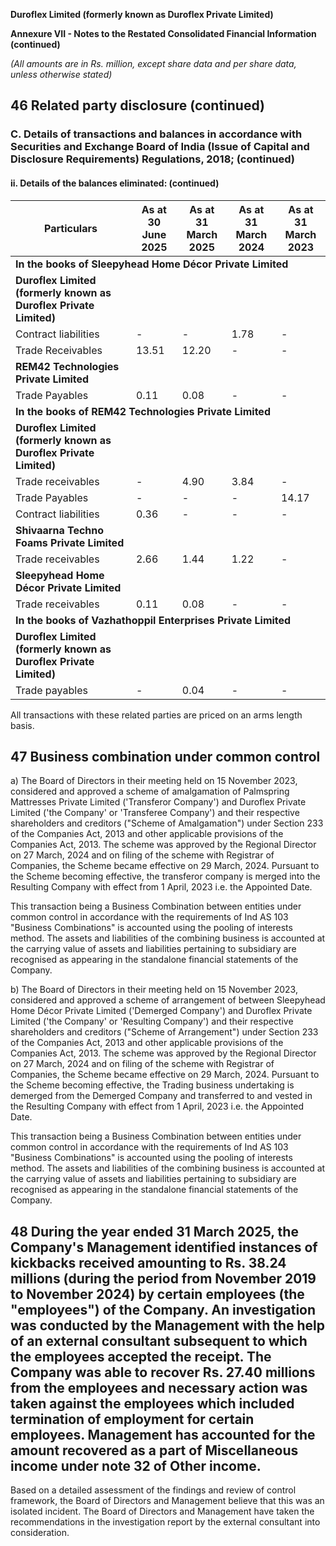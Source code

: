 **Duroflex Limited (formerly known as Duroflex Private Limited)**

**Annexure VII - Notes to the Restated Consolidated Financial Information (continued)**

*(All amounts are in Rs. million, except share data and per share data, unless otherwise stated)*

## 46 Related party disclosure (continued)

### C. Details of transactions and balances in accordance with Securities and Exchange Board of India (Issue of Capital and Disclosure Requirements) Regulations, 2018; (continued)

#### ii. Details of the balances eliminated: (continued)

<table><thead><tr><th>Particulars</th><th>As at<br>30 June 2025</th><th>As at<br>31 March 2025</th><th>As at<br>31 March 2024</th><th>As at<br>31 March 2023</th></tr></thead><tbody><tr><td colspan="5"><strong>In the books of Sleepyhead Home Décor Private Limited</strong></td></tr><tr><td><strong>Duroflex Limited (formerly known as Duroflex Private Limited)</strong></td><td></td><td></td><td></td><td></td></tr><tr><td>Contract liabilities</td><td>-</td><td>-</td><td>1.78</td><td>-</td></tr><tr><td>Trade Receivables</td><td>13.51</td><td>12.20</td><td>-</td><td>-</td></tr><tr><td><strong>REM42 Technologies Private Limited</strong></td><td></td><td></td><td></td><td></td></tr><tr><td>Trade Payables</td><td>0.11</td><td>0.08</td><td>-</td><td>-</td></tr><tr><td colspan="5"><strong>In the books of REM42 Technologies Private Limited</strong></td></tr><tr><td><strong>Duroflex Limited (formerly known as Duroflex Private Limited)</strong></td><td></td><td></td><td></td><td></td></tr><tr><td>Trade receivables</td><td>-</td><td>4.90</td><td>3.84</td><td>-</td></tr><tr><td>Trade Payables</td><td>-</td><td>-</td><td>-</td><td>14.17</td></tr><tr><td>Contract liabilities</td><td>0.36</td><td>-</td><td>-</td><td>-</td></tr><tr><td><strong>Shivaarna Techno Foams Private Limited</strong></td><td></td><td></td><td></td><td></td></tr><tr><td>Trade receivables</td><td>2.66</td><td>1.44</td><td>1.22</td><td>-</td></tr><tr><td><strong>Sleepyhead Home Décor Private Limited</strong></td><td></td><td></td><td></td><td></td></tr><tr><td>Trade receivables</td><td>0.11</td><td>0.08</td><td>-</td><td>-</td></tr><tr><td colspan="5"><strong>In the books of Vazhathoppil Enterprises Private Limited</strong></td></tr><tr><td><strong>Duroflex Limited (formerly known as Duroflex Private Limited)</strong></td><td></td><td></td><td></td><td></td></tr><tr><td>Trade payables</td><td>-</td><td>0.04</td><td>-</td><td>-</td></tr></tbody></table>

All transactions with these related parties are priced on an arms length basis.

## 47 Business combination under common control

a) The Board of Directors in their meeting held on 15 November 2023, considered and approved a scheme of amalgamation of Palmspring Mattresses Private Limited ('Transferor Company') and Duroflex Private Limited ('the Company' or 'Transferee Company') and their respective shareholders and creditors ("Scheme of Amalgamation") under Section 233 of the Companies Act, 2013 and other applicable provisions of the Companies Act, 2013. The scheme was approved by the Regional Director on 27 March, 2024 and on filing of the scheme with Registrar of Companies, the Scheme became effective on 29 March, 2024. Pursuant to the Scheme becoming effective, the transferor company is merged into the Resulting Company with effect from 1 April, 2023 i.e. the Appointed Date.

This transaction being a Business Combination between entities under common control in accordance with the requirements of Ind AS 103 "Business Combinations" is accounted using the pooling of interests method. The assets and liabilities of the combining business is accounted at the carrying value of assets and liabilities pertaining to subsidiary are recognised as appearing in the standalone financial statements of the Company.

b) The Board of Directors in their meeting held on 15 November 2023, considered and approved a scheme of arrangement of between Sleepyhead Home Décor Private Limited ('Demerged Company') and Duroflex Private Limited ('the Company' or 'Resulting Company') and their respective shareholders and creditors ("Scheme of Arrangement") under Section 233 of the Companies Act, 2013 and other applicable provisions of the Companies Act, 2013. The scheme was approved by the Regional Director on 27 March, 2024 and on filing of the scheme with Registrar of Companies, the Scheme became effective on 29 March, 2024. Pursuant to the Scheme becoming effective, the Trading business undertaking is demerged from the Demerged Company and transferred to and vested in the Resulting Company with effect from 1 April, 2023 i.e. the Appointed Date.

This transaction being a Business Combination between entities under common control in accordance with the requirements of Ind AS 103 "Business Combinations" is accounted using the pooling of interests method. The assets and liabilities of the combining business is accounted at the carrying value of assets and liabilities pertaining to subsidiary are recognised as appearing in the standalone financial statements of the Company.

## 48 During the year ended 31 March 2025, the Company's Management identified instances of kickbacks received amounting to Rs. 38.24 millions (during the period from November 2019 to November 2024) by certain employees (the "employees") of the Company. An investigation was conducted by the Management with the help of an external consultant subsequent to which the employees accepted the receipt. The Company was able to recover Rs. 27.40 millions from the employees and necessary action was taken against the employees which included termination of employment for certain employees. Management has accounted for the amount recovered as a part of Miscellaneous income under note 32 of Other income.

Based on a detailed assessment of the findings and review of control framework, the Board of Directors and Management believe that this was an isolated incident. The Board of Directors and Management have taken the recommendations in the investigation report by the external consultant into consideration.